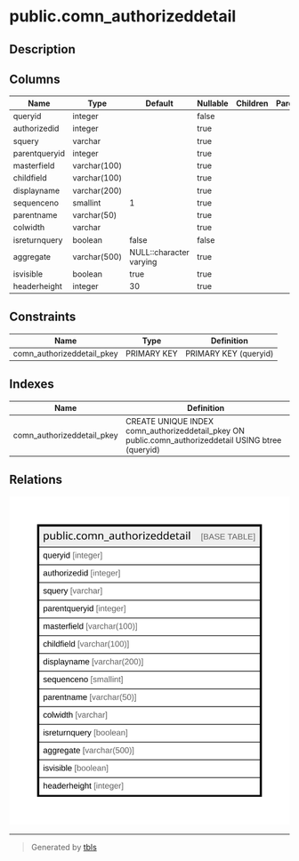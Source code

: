 # public.comn_authorizeddetail

## Description

## Columns

| Name | Type | Default | Nullable | Children | Parents | Comment |
| ---- | ---- | ------- | -------- | -------- | ------- | ------- |
| queryid | integer |  | false |  |  |  |
| authorizedid | integer |  | true |  |  |  |
| squery | varchar |  | true |  |  |  |
| parentqueryid | integer |  | true |  |  |  |
| masterfield | varchar(100) |  | true |  |  |  |
| childfield | varchar(100) |  | true |  |  |  |
| displayname | varchar(200) |  | true |  |  |  |
| sequenceno | smallint | 1 | true |  |  |  |
| parentname | varchar(50) |  | true |  |  |  |
| colwidth | varchar |  | true |  |  |  |
| isreturnquery | boolean | false | false |  |  |  |
| aggregate | varchar(500) | NULL::character varying | true |  |  |  |
| isvisible | boolean | true | true |  |  |  |
| headerheight | integer | 30 | true |  |  |  |

## Constraints

| Name | Type | Definition |
| ---- | ---- | ---------- |
| comn_authorizeddetail_pkey | PRIMARY KEY | PRIMARY KEY (queryid) |

## Indexes

| Name | Definition |
| ---- | ---------- |
| comn_authorizeddetail_pkey | CREATE UNIQUE INDEX comn_authorizeddetail_pkey ON public.comn_authorizeddetail USING btree (queryid) |

## Relations

![er](public.comn_authorizeddetail.svg)

---

> Generated by [tbls](https://github.com/k1LoW/tbls)
